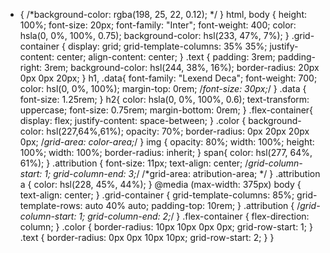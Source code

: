 * {
	/*background-color: rgba(198, 25, 22, 0.12);   */
}
html, body {
	height: 100%;
	font-size: 20px;
	font-family: "Inter";
	font-weight: 400;
	color: hsla(0, 0%, 100%, 0.75);
	background-color: hsl(233, 47%, 7%);
}
.grid-container {
	display: grid;
	grid-template-columns: 35% 35%;
	justify-content: center;
	align-content: center;
}
.text {
	padding: 3rem;
	padding-right:  3rem;
	background-color: hsl(244, 38%, 16%);
	border-radius:  20px 0px 0px 20px;
}
h1, .data{
	font-family: "Lexend Deca";
	font-weight: 700;
	color: hsl(0, 0%, 100%);
	margin-top: 0rem;
	/*font-size: 30px;*/
}
.data {
	font-size: 1.25rem;
}
h2{
	color: hsla(0, 0%, 100%, 0.6);
	text-transform: uppercase;
	font-size: 0.75rem;
	margin-bottom: 0rem;
}
.flex-container{
	display: flex;
	justify-content: space-between;
}
.color {
	background-color: hsl(227,64%,61%);
	opacity: 70%;
	border-radius: 0px 20px 20px 0px;
	/*grid-area: color-area;*/
}
img {
	opacity: 80%;
	width: 100%;
	height: 100%;
	width: 100%;
	border-radius: inherit;
}
span{
	color: hsl(277, 64%, 61%);
}
.attribution {
      font-size: 11px; 
      text-align: center;
      /*grid-column-start:  1;
      grid-column-end: 3;*/
      /*grid-area: atribution-area; */
}
.attribution a { 
	color: hsl(228, 45%, 44%); 
}
@media (max-width: 375px)
    body {
    	text-align: center;
    }
	.grid-container {
		grid-template-columns: 85%;
		grid-template-rows: auto 40% auto;
		padding-top: 10rem;
	}
	.attribution {
		/*grid-column-start: 1;
		grid-column-end: 2;*/
	}
	.flex-container {
		flex-direction: column;
	}
	.color {
		border-radius: 10px 10px 0px 0px;
		grid-row-start: 1;
	}
	.text {
		 border-radius: 0px 0px 10px 10px;
		 grid-row-start: 2;
	}
}